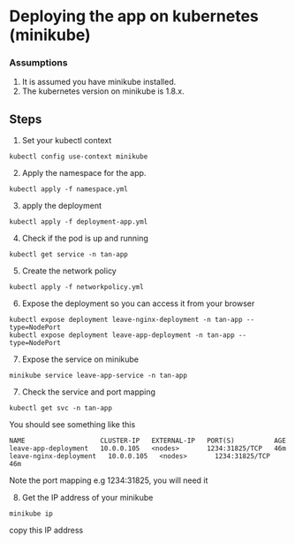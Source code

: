 # Deploying the app on kubernetes (minikube)
### Assumptions
1. It is assumed you have minikube installed.
2. The kubernetes version on minikube is 1.8.x.

## Steps

1. Set your kubectl context
```
kubectl config use-context minikube
```
2. Apply the namespace for the app.

```
kubectl apply -f namespace.yml
```
3. apply the deployment 
```
kubectl apply -f deployment-app.yml
```
4. Check if the pod is up and running
```
kubectl get service -n tan-app
```
5. Create the network policy
```
kubectl apply -f networkpolicy.yml
```
6. Expose the deployment so you can access it from your browser
```
kubectl expose deployment leave-nginx-deployment -n tan-app --type=NodePort
kubectl expose deployment leave-app-deployment -n tan-app --type=NodePort
```
7. Expose the service on minikube
```
minikube service leave-app-service -n tan-app
```
7. Check the service and port mapping
```
kubectl get svc -n tan-app
```
You should see something like this
```
NAME                   CLUSTER-IP   EXTERNAL-IP   PORT(S)          AGE
leave-app-deployment   10.0.0.105   <nodes>       1234:31825/TCP   46m
leave-nginx-deployment   10.0.0.105   <nodes>       1234:31825/TCP   46m
```
Note the port mapping e.g 1234:31825, you will need it

8. Get the IP address of your minikube
```
minikube ip
```
copy this IP address

